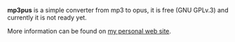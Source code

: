**mp3pus** is a simple converter from mp3 to opus, it is free (GNU GPLv.3) and currently it is not ready yet.

More information can be found on [my personal web site](https://auriz.ru/d7Po8UxK).
